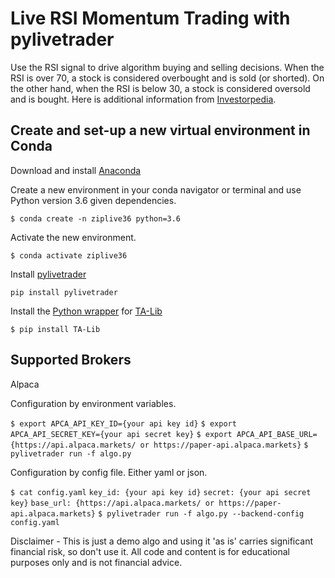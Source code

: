 # Live RSI Momentum Trading with pylivetrader

Use the RSI signal to drive algorithm buying and selling decisions. When the RSI is over 70, a stock is considered overbought and is sold (or shorted). On the other hand, when the RSI is below 30, a stock is considered oversold and is bought.
Here is additional information from [Investorpedia](https://www.investopedia.com/terms/r/rsi.asp).

## Create and set-up a new virtual environment in Conda

Download and install [Anaconda](https://www.anaconda.com/products/individual)

Create a new environment in your conda navigator or terminal and use Python version 3.6 given dependencies.

`$ conda create -n ziplive36 python=3.6`

Activate the new environment.

`$ conda activate ziplive36`

Install [pylivetrader](https://github.com/alpacahq/pylivetrader)

`pip install pylivetrader`

Install the [Python wrapper](https://github.com/mrjbq7/ta-lib) for [TA-Lib](https://www.ta-lib.org/)

`$ pip install TA-Lib`

## Supported Brokers

Alpaca

Configuration by environment variables.

`$ export APCA_API_KEY_ID={your api key id}`
`$ export APCA_API_SECRET_KEY={your api secret key}`
`$ export APCA_API_BASE_URL={https://api.alpaca.markets/ or https://paper-api.alpaca.markets}`
`$ pylivetrader run -f algo.py`

Configuration by config file. Either yaml or json.

`$ cat config.yaml`
`key_id: {your api key id}`
`secret: {your api secret key}`
`base_url: {https://api.alpaca.markets/ or https://paper-api.alpaca.markets}`
`$ pylivetrader run -f algo.py --backend-config config.yaml`



Disclaimer - This is just a demo algo and using it 'as is' carries significant financial risk, so don't use it.  All code and content is for educational purposes only and is not financial advice.

